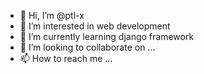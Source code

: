 - 👋 Hi, I’m @ptl-x
- 👀 I’m interested in web development
- 🌱 I’m currently learning django framework
- 💞️ I’m looking to collaborate on ...
- 📫 How to reach me ...

<!---
ptl-x/ptl-x is a ✨ special ✨ repository because its `README.md` (this file) appears on your GitHub profile.
You can click the Preview link to take a look at your changes.
--->
